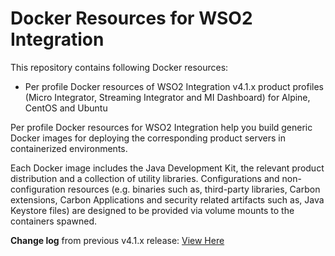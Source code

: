 # Docker Resources for WSO2 Integration

This repository contains following Docker resources:

- Per profile Docker resources of WSO2 Integration v4.1.x product profiles (Micro Integrator, Streaming Integrator and MI Dashboard)
  for Alpine, CentOS and Ubuntu

Per profile Docker resources for WSO2 Integration help you build generic Docker images for deploying the
corresponding product servers in containerized environments.

Each Docker image includes the Java Development Kit, the relevant product distribution and a collection of utility libraries.
Configurations and non-configuration resources (e.g. binaries such as, third-party libraries, Carbon extensions,
Carbon Applications and security related artifacts such as, Java Keystore files) are designed to be provided via
volume mounts to the containers spawned.

**Change log** from previous v4.1.x release: [View Here](https://github.com/wso2/docker-ei/blob/4.1.x/CHANGELOG.md)
